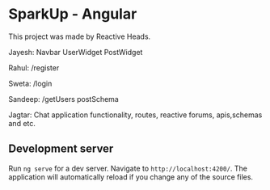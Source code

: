 # SparkUp - Angular

This project was made by Reactive Heads.

Jayesh: Navbar UserWidget PostWidget

Rahul: /register

Sweta: /login

Sandeep: /getUsers postSchema

Jagtar: Chat application functionality, routes, reactive forums, apis,schemas and etc.

## Development server

Run `ng serve` for a dev server. Navigate to `http://localhost:4200/`. The application will automatically reload if you change any of the source files.
